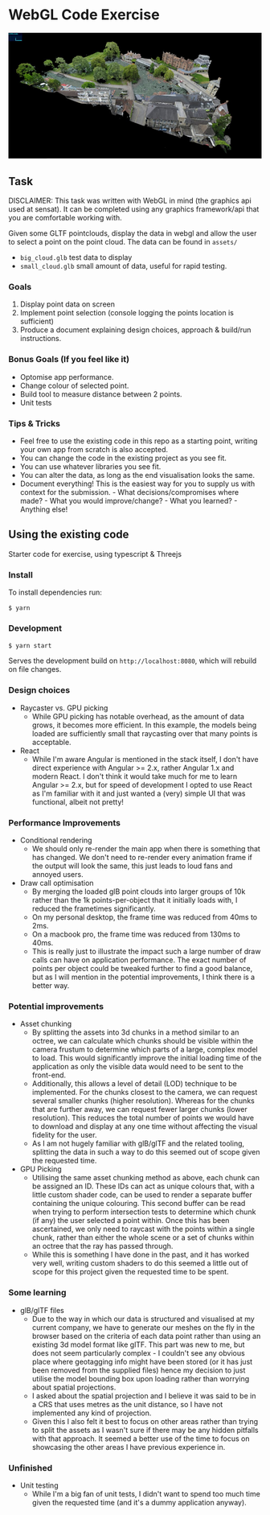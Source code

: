 # WebGL Code Exercise

![Example image](images/viewer-screenshot.jpg)

## Task

DISCLAIMER: This task was written with WebGL in mind (the graphics api used at sensat).
It can be completed using any graphics framework/api that you are comfortable working with.

Given some GLTF pointclouds, display the data in webgl and allow the user to select a point on the point cloud.
The data can be found in `assets/`

- `big_cloud.glb` test data to display
- `small_cloud.glb` small amount of data, useful for rapid testing.

### Goals

1. Display point data on screen
2. Implement point selection (console logging the points location is sufficient)
3. Produce a document explaining design choices, approach & build/run instructions.

### Bonus Goals (If you feel like it)

- Optomise app performance.
- Change colour of selected point.
- Build tool to measure distance between 2 points.
- Unit tests

### Tips & Tricks

- Feel free to use the existing code in this repo as a starting point, writing your own app from scratch is also accepted.
- You can change the code in the existing project as you see fit.
- You can use whatever libraries you see fit.
- You can alter the data, as long as the end visualisation looks the same.
- Document everything! This is the easiest way for you to supply us with context for the submission. - What decisions/compromises where made? - What you would improve/change? - What you learned? - Anything else!

## Using the existing code

Starter code for exercise, using typescript & Threejs

### Install

To install dependencies run:

    $ yarn

### Development

    $ yarn start

Serves the development build on `http://localhost:8080`, which will rebuild on file changes.

### Design choices
- Raycaster vs. GPU picking 
    - While GPU picking has notable overhead, as the amount of data grows, it becomes more efficient. In this example, the models being loaded are sufficiently small that raycasting over that many points is acceptable. 
- React 
    - While I'm aware Angular is mentioned in the stack itself, I don't have direct experience with Angular >= 2.x, rather Angular 1.x and modern React. I don't think it would take much for me to learn Angular >= 2.x, but for speed of development I opted to use React as I'm familiar with it and just wanted a (very) simple UI that was functional, albeit not pretty!

### Performance Improvements
- Conditional rendering 
    - We should only re-render the main app when there is something that has changed. We don't need to re-render every animation frame if the output will look the same, this just leads to loud fans and annoyed users.
- Draw call optimisation 
    - By merging the loaded glB point clouds into larger groups of 10k rather than the 1k points-per-object that it initially loads with, I reduced the frametimes significantly.
    - On my personal desktop, the frame time was reduced from 40ms to 2ms. 
    - On a macbook pro, the frame time was reduced from 130ms to 40ms. 
    - This is really just to illustrate the impact such a large number of draw calls can have on application performance. The exact number of points per object could be tweaked further to find a good balance, but as I will mention in the potential improvements, I think there is a better way.

### Potential improvements
- Asset chunking 
    - By splitting the assets into 3d chunks in a method similar to an octree, we can calculate which chunks should be visible within the camera frustum to determine which parts of a large, complex model to load. This would significantly improve the initial loading time of the application as only the visible data would need to be sent to the front-end.
    - Additionally, this allows a level of detail (LOD) technique to be implemented. For the chunks closest to the camera, we can request several smaller chunks (higher resolution). Whereas for the chunks that are further away, we can request fewer larger chunks (lower resolution). This reduces the total number of points we would have to download and display at any one time without affecting the visual fidelity for the user.
    - As I am not hugely familiar with glB/glTF and the related tooling, splitting the data in such a way to do this seemed out of scope given the requested time.
- GPU Picking 
    - Utilising the same asset chunking method as above, each chunk can be assigned an ID. These IDs can act as unique colours that, with a little custom shader code, can be used to render a separate buffer containing the unique colouring. This second buffer can be read when trying to perform intersection tests to determine which chunk (if any) the user selected a point within. Once this has been ascertained, we only need to raycast with the points within a single chunk, rather than either the whole scene or a set of chunks within an octree that the ray has passed through. 
    - While this is something I have done in the past, and it has worked very well, writing custom shaders to do this seemed a little out of scope for this project given the requested time to be spent.

### Some learning
- glB/glTF files 
    - Due to the way in which our data is structured and visualised at my current company, we have to generate our meshes on the fly in the browser based on the criteria of each data point rather than using an existing 3d model format like glTF. This part was new to me, but does not seem particularly complex - I couldn't see any obvious place where geotagging info might have been stored (or it has just been removed from the supplied files) hence my decision to just utilise the model bounding box upon loading rather than worrying about spatial projections. 
    - I asked about the spatial projection and I believe it was said to be in a CRS that uses metres as the unit distance, so I have not implemented any kind of projection.
    - Given this I also felt it best to focus on other areas rather than trying to split the assets as I wasn't sure if there may be any hidden pitfalls with that approach. It seemed a better use of the time to focus on showcasing the other areas I have previous experience in.

### Unfinished
- Unit testing 
    - While I'm a big fan of unit tests, I didn't want to spend too much time given the requested time (and it's a dummy application anyway). 
